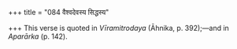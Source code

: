 +++
title = "084 वैश्वदेवस्य सिद्धस्य"

+++
This verse is quoted in *Vīramitrodaya* (Āhnika, p. 392);—and in
*Aparārka* (p. 142).


